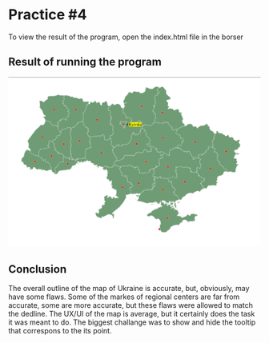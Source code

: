 # Practice #4

To view the result of the program, open the index.html file in the borser

## Result of running the program

![1](./img/result.png)

## Conclusion

The overall outline of the map of Ukraine is accurate, but, obviously, may have some flaws. Some of the markes of regional centers are far from accurate, some are more accurate, but these flaws were allowed to match the dedline.
The UX/UI of the map is average, but it certainly does the task it was meant to do.
The biggest challange was to show and hide the tooltip that correspons to the its point.
